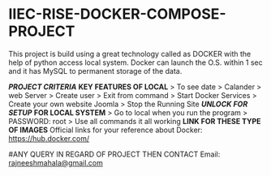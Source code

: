 # IIEC-RISE-DOCKER-COMPOSE-PROJECT

This project is build using a great technology called as DOCKER with the help of python access local system. Docker can launch the O.S. within 1 sec and it has MySQL to permanent storage of the data.

***PROJECT CRITERIA***
**KEY FEATURES OF LOCAL**
         > To see date
         > Calander 
         > web Server 
         > Create user 
         > Exit from command 
         > Start Docker Services 
         > Create your own website Joomla 
         > Stop the Running Site 
***UNLOCK FOR SETUP***
****FOR LOCAL SYSTEM****
         > Go to local when you run the program 
         > PASSWORD: root 
         > Use all commands it all working 
****LINK FOR THESE TYPE OF IMAGES****
Official links for your reference about Docker: https://hub.docker.com/

#ANY QUERY IN REGARD OF PROJECT THEN CONTACT
Email: rajneeshmahala@gmail.com

